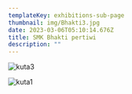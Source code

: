 ```yaml
---
templateKey: exhibitions-sub-page
thumbnail: img/Bhakti3.jpg
date: 2023-03-06T05:10:14.676Z
title: SMK Bhakti pertiwi
description: ""
---
```

![kuta3](/img/Bhakti2.jpg)

![kuta1](/img/Bhakti1.jpg)

